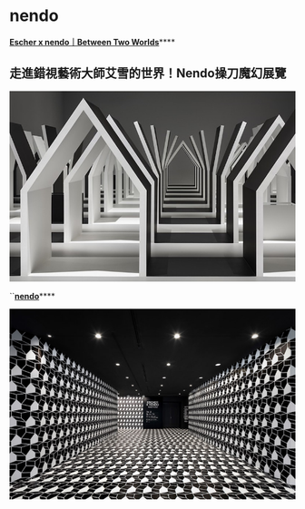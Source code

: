 # nendo

 [**Escher x nendo｜Between Two Worlds**](https://www.damanwoo.com/node/92875)\*\*\*\*

## 走進錯視藝術大師艾雪的世界！Nendo操刀魔幻展覽

![](.gitbook/assets/image%20%289%29.png)

\`\`[**nendo**](https://www.dezeen.com/2018/12/11/nendo-escher-exhibition-melbourne-national-gallery-of-victoria/)\*\*\*\*

![](.gitbook/assets/image%20%284%29.png)

